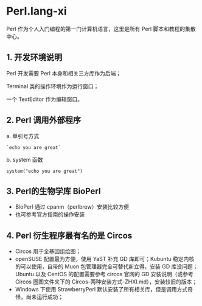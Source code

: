 # Perl.lang-xi

Perl 作为个人入门编程的第一门计算机语言，这里是所有 Perl 脚本和教程的集散中心。

## 1. 开发环境说明
Perl 开发需要 Perl 本身和相关三方库作为后端；

Terminal 类的操作环境作为运行窗口；

一个 TextEditor 作为编辑窗口。

## 2. Perl 调用外部程序
a. 单引号方式
```
`echo you are great`
```
b. system 函数
```
system("echo you are great")
```

## 3. Perl的生物学库 BioPerl
- BioPerl 通过 cpanm（perlbrew）安装比较方便
- 也可参考官方指南的操作安装

## 4. Perl 衍生程序最有名的是 Circos
- Circos 用于全基因组绘图；
- openSUSE 配置最为方便，使用 YaST 补充 GD 库即可；Kubuntu 稳定内核的可以使用，自带的 Muon 包管理器完全可替代新立得，安装 GD 库没问题；Ubuntu 以及 CentOS 的配置需要参考 circos 官网的 GD 安装说明（或参考Circos 圈图文件夹下的 Circos-两种安装方式-ZHXI.md），安装较旧的版本；
- Windows 下使用 StrawberryPerl 默认安装了所有相关库，但是调用方式奇怪，尚未运行成功；
